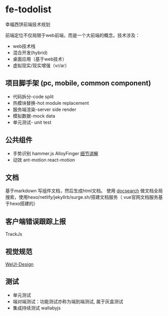# fe-todolist

幸福西饼前端技术规划

前端定位不仅局限于web前端，而是一个大前端的概念。技术涉及：

- web技术栈
- 混合开发(hybrid)
- 桌面应用（基于web技术）
- 虚拟现实/现实增强（vr/ar）

## 项目脚手架 (pc, mobile, common component)

- 代码拆分-code split
- 热模块替换-hot module replacement
- 服务端渲染-server side render
- 模拟数据-mock data
- 单元测试- unit test


## 公共组件

- 手势识别 hammer.js AlloyFinger [细节讲解][1]
- 动效 ant-motion react-motion

## 文档

基于markdown 写组件文档，然后生成html文档。
使用 [docsearch][3] 做文档全局搜索，使用hexo/netlify/jekyllrb/surge.sh/搭建文档服务（ vue官网文档服务基于hexo搭建的）

## 客户端错误跟踪上报

TrackJs

## 视觉规范

[WeUI-Design][4]

## 测试

- 单元测试
- 端对端测试：功能测试亦称为端到端测试, 属于灰盒测试
- 集成持续测试 wallabyjs


[1]:https://juejin.im/post/57b074fda633bd0057035b6d
[2]:https://zhuanlan.zhihu.com/p/29996622 "浅谈前后端分离与实践"
[3]:https://github.com/algolia/docsearch "docsearch"
[4]:https://github.com/weui/weui-design "微信视觉规范"